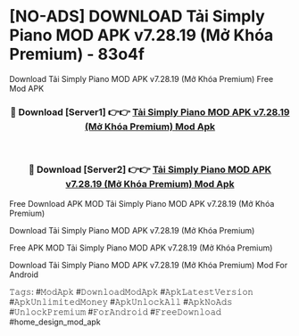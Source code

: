 # [NO-ADS] DOWNLOAD Tải Simply Piano MOD APK v7.28.19 (Mở Khóa Premium) - 83o4f
Download Tải Simply Piano MOD APK v7.28.19 (Mở Khóa Premium) Free Mod APK

<div align="center">
<h3>🔴 Download [Server1] 👉👉 <a href="https://apk-comot.site?title=Tải_Simply_Piano_MOD_APK_v7.28.19_(Mở_Khóa_Premium)">Tải Simply Piano MOD APK v7.28.19 (Mở Khóa Premium) Mod Apk</a></h3><br>

<h3>🔴 Download [Server2] 👉👉 <a href="https://apk-comot.site?title=Tải_Simply_Piano_MOD_APK_v7.28.19_(Mở_Khóa_Premium)">Tải Simply Piano MOD APK v7.28.19 (Mở Khóa Premium) Mod Apk</a></h3>
</div>


Free Download APK MOD Tải Simply Piano MOD APK v7.28.19 (Mở Khóa Premium)

Download Tải Simply Piano MOD APK v7.28.19 (Mở Khóa Premium) 

Free APK MOD Tải Simply Piano MOD APK v7.28.19 (Mở Khóa Premium) 

Download Tải Simply Piano MOD APK v7.28.19 (Mở Khóa Premium) Mod For Android

𝚃𝚊𝚐𝚜: #𝙼𝚘𝚍𝙰𝚙𝚔 #𝙳𝚘𝚠𝚗𝚕𝚘𝚊𝚍𝙼𝚘𝚍𝙰𝚙𝚔 #𝙰𝚙𝚔𝙻𝚊𝚝𝚎𝚜𝚝𝚅𝚎𝚛𝚜𝚒𝚘𝚗 #𝙰𝚙𝚔𝚄𝚗𝚕𝚒𝚖𝚒𝚝𝚎𝚍𝙼𝚘𝚗𝚎𝚢 #𝙰𝚙𝚔𝚄𝚗𝚕𝚘𝚌𝚔𝙰𝚕𝚕 #𝙰𝚙𝚔𝙽𝚘𝙰𝚍𝚜 #𝚄𝚗𝚕𝚘𝚌𝚔𝙿𝚛𝚎𝚖𝚒𝚞𝚖 #𝙵𝚘𝚛𝙰𝚗𝚍𝚛𝚘𝚒𝚍 #𝙵𝚛𝚎𝚎𝙳𝚘𝚠𝚗𝚕𝚘𝚊𝚍 #home_design_mod_apk